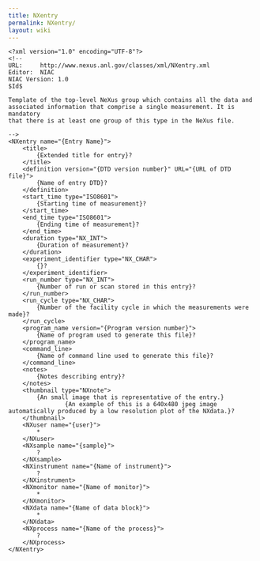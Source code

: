 ```yaml
---
title: NXentry
permalink: NXentry/
layout: wiki
---
```


    <?xml version="1.0" encoding="UTF-8"?>
    <!--
    URL:     http://www.nexus.anl.gov/classes/xml/NXentry.xml
    Editor:  NIAC
    NIAC Version: 1.0
    $Id$

    Template of the top-level NeXus group which contains all the data and
    associated information that comprise a single measurement. It is mandatory 
    that there is at least one group of this type in the NeXus file.

    -->
    <NXentry name="{Entry Name}">
        <title>
            {Extended title for entry}?
        </title>
        <definition version="{DTD version number}" URL="{URL of DTD file}">
            {Name of entry DTD}?
        </definition>
        <start_time type="ISO8601">
            {Starting time of measurement}?
        </start_time>
        <end_time type="ISO8601">
            {Ending time of measurement}?
        </end_time>
        <duration type="NX_INT">
            {Duration of measurement}?
        </duration>
        <experiment_identifier type="NX_CHAR">
            {}?
        </experiment_identifier>
        <run_number type="NX_INT">
            {Number of run or scan stored in this entry}?
        </run_number>
        <run_cycle type="NX_CHAR">
            {Number of the facility cycle in which the measurements were made}?
        </run_cycle>
        <program_name version="{Program version number}">
            {Name of program used to generate this file}?
        </program_name>
        <command_line>
            {Name of command line used to generate this file}?
        </command_line>
        <notes>
            {Notes describing entry}?
        </notes>
        <thumbnail type="NXnote">
            {An small image that is representative of the entry.} 
                    {An example of this is a 640x480 jpeg image automatically produced by a low resolution plot of the NXdata.}?
        </thumbnail>
        <NXuser name="{user}">
            *
        </NXuser>
        <NXsample name="{sample}">
            ?
        </NXsample>
        <NXinstrument name="{Name of instrument}">
            ?
        </NXinstrument>
        <NXmonitor name="{Name of monitor}">
            *
        </NXmonitor>
        <NXdata name="{Name of data block}">
            *
        </NXdata>
        <NXprocess name="{Name of the process}">
            ?
        </NXprocess>
    </NXentry>
